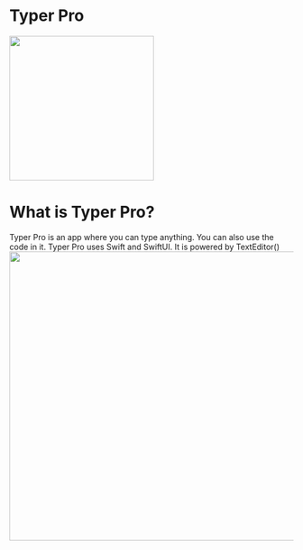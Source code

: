 # Typer Pro 
<img src="https://github.com/savagegod22/swift-apps/blob/master/Typer%20Pro/Typer-Pro-iOS-App-Icon-Rounded.png" width="256">
<h1> What is Typer Pro? </h1>
Typer Pro is an app where you can type anything.
You can also use the code in it.
Typer Pro uses Swift and SwiftUI. It is powered by TextEditor()

<img src="https://github.com/savagegod22/swift-apps/blob/master/Typer_Pro_iOS_App.png" width="512">
